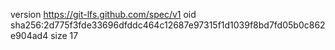 version https://git-lfs.github.com/spec/v1
oid sha256:2d775f3fde33696dfddc464c12687e97315f1d1039f8bd7fd05b0c862e904ad4
size 17
